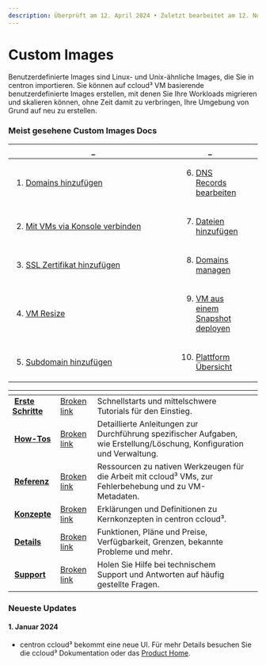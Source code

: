 ```yaml
---
description: Überprüft am 12. April 2024 • Zuletzt bearbeitet am 12. November 2024
---
```


# Custom Images

Benutzerdefinierte Images sind Linux- und Unix-ähnliche Images, die Sie in centron importieren. Sie können auf ccloud³ VM basierende benutzerdefinierte Images erstellen, mit denen Sie Ihre Workloads migrieren und skalieren können, ohne Zeit damit zu verbringen, Ihre Umgebung von Grund auf neu zu erstellen.



### Meist gesehene Custom Images Docs

<table data-header-hidden><thead><tr><th width="358">_</th><th>_</th><th data-hidden></th><th data-hidden></th></tr></thead><tbody><tr><td><ol><li><a href="https://app.gitbook.com/s/KMhKpeJSKbMbZqZ2Yud1/how-tos/domain-hinzufugen">Domains hinzufügen</a></li></ol></td><td><ol start="6"><li><a href="https://app.gitbook.com/s/KMhKpeJSKbMbZqZ2Yud1/how-tos/dns-records-verwalten">DNS Records bearbeiten</a></li></ol></td><td></td><td></td></tr><tr><td><ol start="2"><li><a href="broken-reference">Mit VMs via Konsole verbinden</a></li></ol></td><td><ol start="7"><li><a href="https://app.gitbook.com/s/EGG2Onf254QEQYRC0RfO/how-tos/dateien-hinzufugen-und-entfernen">Dateien hinzufügen </a></li></ol></td><td></td><td></td></tr><tr><td><ol start="3"><li><a href="https://app.gitbook.com/s/PyzNumjKYXiUD7cv784O/how-tos">SSL Zertifikat hinzufügen</a></li></ol></td><td><ol start="8"><li><a href="https://app.gitbook.com/s/KMhKpeJSKbMbZqZ2Yud1/how-tos">Domains managen</a></li></ol></td><td></td><td></td></tr><tr><td><ol start="4"><li><a href="broken-reference">VM Resize</a></li></ol></td><td><ol start="9"><li><a href="https://app.gitbook.com/s/o082PPUUPCRPO3E32ant/how-tos/vm-snapshot">VM aus einem Snapshot deployen</a></li></ol></td><td></td><td></td></tr><tr><td><ol start="5"><li><a href="https://app.gitbook.com/o/qZfyhEIOoMD2Tm025WII/s/KMhKpeJSKbMbZqZ2Yud1/">Subdomain hinzufügen</a></li></ol></td><td><ol start="10"><li><a href="https://app.gitbook.com/o/qZfyhEIOoMD2Tm025WII/s/ufElPMaUSQ8ykq2V49a8/"> Plattform Übersicht</a></li></ol></td><td></td><td></td></tr></tbody></table>



<table data-view="cards"><thead><tr><th></th><th data-hidden data-card-target data-type="content-ref"></th><th data-hidden></th><th data-hidden></th></tr></thead><tbody><tr><td><img src="https://docs.digitalocean.com/images/icons/droplets.svg" alt=""> <a href="broken-reference"><strong>Erste Schritte</strong></a></td><td><a href="broken-reference">Broken link</a></td><td>Schnellstarts und mittelschwere Tutorials für den Einstieg.</td><td></td></tr><tr><td><img src="https://docs.digitalocean.com/images/icons/droplets.svg" alt=""> <a href="broken-reference"><strong>How-Tos</strong></a></td><td><a href="broken-reference">Broken link</a></td><td>Detaillierte Anleitungen zur Durchführung spezifischer Aufgaben, wie Erstellung/Löschung, Konfiguration und Verwaltung.</td><td></td></tr><tr><td><img src="https://docs.digitalocean.com/images/icons/droplets.svg" alt=""> <a href="broken-reference"><strong>Referenz</strong></a></td><td><a href="broken-reference">Broken link</a></td><td>Ressourcen zu nativen Werkzeugen für die Arbeit mit ccloud³ VMs, zur Fehlerbehebung und zu VM-Metadaten.</td><td></td></tr><tr><td><img src="https://docs.digitalocean.com/images/icons/droplets.svg" alt=""> <a href="broken-reference"><strong>Konzepte</strong></a></td><td><a href="broken-reference">Broken link</a></td><td>Erklärungen und Definitionen zu Kernkonzepten in centron ccloud³.</td><td></td></tr><tr><td><img src="https://docs.digitalocean.com/images/icons/droplets.svg" alt=""> <a href="broken-reference"><strong>Details</strong></a></td><td><a href="broken-reference">Broken link</a></td><td>Funktionen, Pläne und Preise, Verfügbarkeit, Grenzen, bekannte Probleme und mehr.</td><td></td></tr><tr><td><img src="https://docs.digitalocean.com/images/icons/droplets.svg" alt=""> <a href="broken-reference"><strong>Support</strong></a></td><td><a href="broken-reference">Broken link</a></td><td>Holen Sie Hilfe bei technischem Support und Antworten auf häufig gestellte Fragen.</td><td></td></tr></tbody></table>

### Neueste Updates <a href="#latest-updates" id="latest-updates"></a>

#### 1. Januar 2024

* centron ccloud³ bekommt eine neue UI. Für mehr Details besuchen Sie die ccloud³ Dokumentation oder das [Product Home](https://app.gitbook.com/o/qZfyhEIOoMD2Tm025WII/s/ymdhIwB1oE5pwJlsY87A/).

